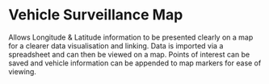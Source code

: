 # Vehicle Surveillance Map
Allows Longitude & Latitude information to be presented clearly on a map for a clearer data visualisation and linking. Data is imported via a spreadsheet and can then be viewed on a map. Points of interest can be saved and vehicle information can be appended to map markers for ease of viewing.
